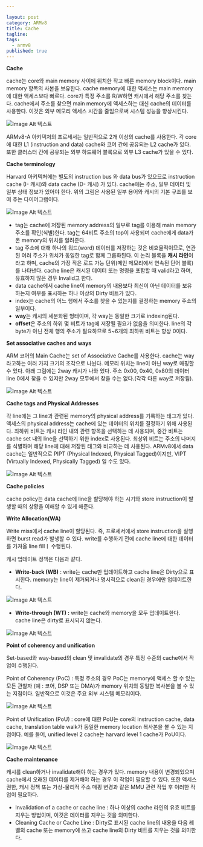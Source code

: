 ```yaml
---

layout: post
category: ARMv8
title: Cache
tagline: 
tags:
  - armv8
published: true
---
```


**Cache**

cache는 core와 main memory 사이에 위치한 작고 빠른 memory block이다.  main memory 항목의 사본을 보유한다. cache memory에 대한 액세스는 main memory에 대한 액세스보다 빠르다. core가 특정 주소를 R/W하면 캐시에서 해당 주소를 찾는다. cache에서 주소를 찾으면 main memory에 액세스하는 대신 cache의 데이터를 사용한다. 이것은  외부 메모리 액세스 시간을 줄임으로써 시스템 성능을 향상시킨다. 

![Image Alt 텍스트](/assets/images/post/181011/image1.png)

ARMv8-A 아키텍처의 프로세서는 일반적으로 2개 이상의 cache를 사용한다. 각 core에 대한  L1 (instruction and data) cache와 코어 간에 공유되는 L2 cache가 있다. 또한 클러스터 간에 공유되는 외부 하드웨어 블록으로 외부 L3 cache가 있을 수 있다.

**Cache terminology** 

Harvard 아키텍처에는 별도의 instruction bus 와 data bus가  있으므로 instruction cache (I-
캐시)와 data cache (D- 캐시) 가 있다. cache에는 주소, 일부 데이터 및 일부 상태 정보가 있어야 한다. 위의 그림은 사용된 일부 용어와 캐시의 기본 구조를 보여 주는 다이어그램이다. 

![Image Alt 텍스트](/assets/images/post/181011/image2.png)

- tag는 cache에 저장된 memory address의 일부로 tag를 이용해 main memory 주소를 확인(식별)한다. tag는 64비트 주소의 top이 사용되며 cache에게 data가 온 memory의 위치를 알려준다.  
- tag 주소에 대해 하나의 워드(word) 데이터를 저장하는 것은 비효율적이므로, 연관된 여러 주소가 위치가 동일한 tag로 함께 그룹화된다. 이 논리 블록을 **캐시 라인**이라고 하며, cache의 가장 작은 로드 가능 단위(메인 메모리에서 연속된 단어 블록)를 나타낸다. cache line은 캐시된 데이터 또는 명령을 포함할 때 valid라고 하며, 유효하지 않은 경우 Invalid고 한다.
- data cache에서 cache line이 memory의 내용보다 최신이 아닌 데이터를 보유하는지
  여부를 표시하는 하나 이상의  Dirty 비트가 있다.
- index는 cache의 어느 행에서 주소를 찾을 수 있는지를 결정하는 memory 주소의 일부이다.  
- **way**는 캐시의 세분화된 형태이며, 각 way는 동일한 크기로 indexing된다.
- **offset**은 주소의 하위 몇 비트가 tag에 저장될 필요가 없음을 의미한다. line의 각 byte가 아닌 전체 행의 주소가 필요하므로 5~6개의 최하위 비트는 항상 0이다.

**Set associative caches and ways**

ARM 코어의 Main Cache는 set of Associative Cache를 사용한다.  cache는 way라고하는
여러 가지 크기의 조각으로 나뉜다. 메모리 위치는 line이 아닌 way로 매핑할 수 있다. 아래 그림에는  2way 캐시가 나와 있다. 주소 0x00, 0x40, 0x80의 데이터 line 0에서 찾을 수 있지만 2way 모두에서 찾을 수는 없다.(각각 다른 way로 저장됨).

  ![Image Alt 텍스트](/assets/images/post/181011/image3.png)

**Cache tags and Physical Addresses**

각 line에는 그 line과 관련된 memory의 physical address를 기록하는 태그가  있다. 액세스의
physical address는 cache에 있는 데이터의 위치를 결정하기 위해 사용된다. 최하위 비트는 캐시 라인 내의 관련 항목을 선택하는 데 사용되며,  중간 비트는 cache set 내의 line을 선택하기 위한 index로 사용된다. 최상위 비트는 주소의 나머지를 식별하며 해당 line에 대해 저장된 태그와 비교하는 데 사용된다. ARMv8에서 data cache는 일반적으로 PIPT (Physical Indexed, Physical Tagged)이지만, VIPT (Virtually Indexed, Physically Tagged) 일 수도 있다.

![Image Alt 텍스트](/assets/images/post/181011/image4.png)

**Cache policies**

cache policy는 data cache에 line을 할당해야 하는 시기와 store instruction이 발생할 때의 상황을 이해할 수 있게 해준다.

**Write Allocation(WA)**

Write miss에서 cache line이 할당된다. 즉, 프로세서에서 store instruction을 실행하면 burst read가 발생할 수 있다. write를 수행하기 전에 cache line에 대한 데이터를 가져올 line fillㅣ 수행된다.

캐시 업데이트 정책은 다음과 같다.

- **Write-back (WB)** : write는 cache만 업데이트하고 cache line은 Dirty으로 표시한다. memory는 line이 제거되거나 명시적으로 clean된 경우에만 업데이트한다.

![Image Alt 텍스트](/assets/images/post/181011/image5.png)

- **Write-through (WT) :** write는 cache와 memory을 모두 업데이트한다. cache line은 dirty로 표시되지 않는다.  

![Image Alt 텍스트](/assets/images/post/181011/image6.png)

**Point of coherency and unification**

Set-based와 way-based의 clean 및 invalidate의 경우 특정 수준의 cache에서 작업이 수행된다. 

Point of Coherency (PoC) : 특정 주소의 경우 PoC는 memory에 액세스 할 수 있는 모든 관찰자 (예 : 코어, DSP 또는 DMA)가 memory 위치의 동일한 복사본을 볼 수 있는 지점이다. 일반적으로 이것은 주요 외부 시스템 메모리이다. 

![Image Alt 텍스트](/assets/images/post/181011/image7.png)

Point of Unification (PoU) : core에 대한 PoU는 core의 instruction cache, data cache, translation table walk가 동일한 memory location 복사본을 볼 수 있는 지점이다. 예를 들어, unified level 2 cache는 harvard level 1 cache가 PoU이다.

![Image Alt 텍스트](/assets/images/post/181011/image8.png)

**Cache maintenance**

캐시를 clean하거나 invalidate해야 하는 경우가 있다. memory 내용이 변경되었으며 cache에서 오래된 데이터를 제거해야 하는 경우 이 작업이 필요할 수 있다. 또한 액세스 권한, 캐시 정책 또는 가상-물리적 주소 매핑 변경과 같은 MMU 관련 작업 후 이러한 작업이 필요하다.

- Invalidation of a cache or cache line : 하나 이상의 cache 라인의 유효 비트를 지우는 방법이며, 이것은  데이터를 지우는 것을 의미한다.
- Cleaning Cache or Cache Line : Dirty로 표시된 cache line의  내용을 다음 레벨의 cache 또는 memory에 쓰고 cache line의 Dirty 비트를 지우는 것을 의미한다. 
